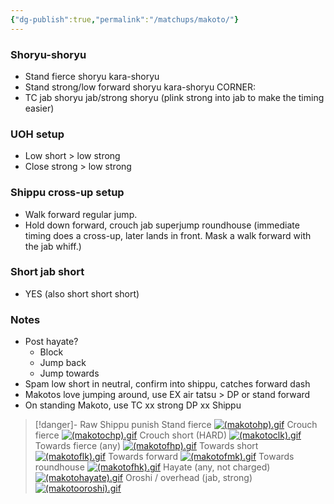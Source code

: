 ```yaml
---
{"dg-publish":true,"permalink":"/matchups/makoto/"}
---
```


### Shoryu-shoryu
- Stand fierce shoryu kara-shoryu
- Stand strong/low forward shoryu kara-shoryu
CORNER:
- TC jab shoryu jab/strong shoryu (plink strong into jab to make the timing easier)
### UOH setup
- Low short > low strong
- Close strong > low strong
### Shippu cross-up setup
- Walk forward regular jump. 
- Hold down forward, crouch jab superjump roundhouse (immediate timing does a cross-up, later lands in front. Mask a walk forward with the jab whiff.) 
### Short jab short
- YES (also short short short)
### Notes
- Post hayate?
	- Block
	- Jump back
	- Jump towards
- Spam low short in neutral, confirm into shippu, catches forward dash
- Makotos love jumping around, use EX air tatsu > DP or stand forward
- On standing Makoto, use TC xx strong DP xx Shippu

> [!danger]- Raw Shippu punish
> Stand fierce
[![(makotohp).gif](https://wiki.supercombo.gg/images/6/6a/%28makotohp%29.gif)](https://wiki.supercombo.gg/w/File:(makotohp).gif)
> Crouch fierce
[![(makotochp).gif](https://wiki.supercombo.gg/images/7/74/%28makotochp%29.gif)](https://wiki.supercombo.gg/w/File:(makotochp).gif)
> Crouch short (HARD)
[![(makotoclk).gif](https://wiki.supercombo.gg/images/6/61/%28makotoclk%29.gif)](https://wiki.supercombo.gg/w/File:(makotoclk).gif)
> Towards fierce (any)
[![(makotofhp).gif](https://wiki.supercombo.gg/images/7/7c/%28makotofhp%29.gif)](https://wiki.supercombo.gg/w/File:(makotofhp).gif)
> Towards short
[![(makotoflk).gif](https://wiki.supercombo.gg/images/0/07/%28makotoflk%29.gif)](https://wiki.supercombo.gg/w/File:(makotoflk).gif)
> Towards forward
[![(makotofmk).gif](https://wiki.supercombo.gg/images/b/b8/%28makotofmk%29.gif)](https://wiki.supercombo.gg/w/File:(makotofmk).gif)
> Towards roundhouse
[![(makotofhk).gif](https://wiki.supercombo.gg/images/d/d0/%28makotofhk%29.gif)](https://wiki.supercombo.gg/w/File:(makotofhk).gif)
> Hayate (any, not charged)
[![(makotohayate).gif](https://wiki.supercombo.gg/images/1/10/%28makotohayate%29.gif)](https://wiki.supercombo.gg/w/File:(makotohayate).gif)
> Oroshi / overhead (jab, strong)
[![(makotooroshi).gif](https://wiki.supercombo.gg/images/6/6e/%28makotooroshi%29.gif)](https://wiki.supercombo.gg/w/File:(makotooroshi).gif)